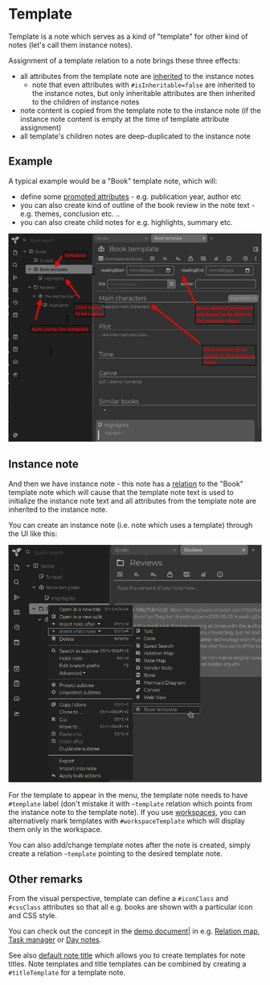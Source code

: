 # Template
Template is a note which serves as a kind of "template" for other kind of notes (let's call them instance notes).

Assignment of a template relation to a note brings these three effects:

*   all attributes from the template note are [inherited](Attribute%20inheritance.md) to the instance notes
    *   note that even attributes with `#isInheritable=false` are inherited to the instance notes, but only inheritable attributes are then inherited to the children of instance notes
*   note content is copied from the template note to the instance note (if the instance note content is empty at the time of template attribute assignment)
*   all template's children notes are deep-duplicated to the instance note

Example
-------

A typical example would be a "Book" template note, which will:

*   define some [promoted attributes](Promoted%20attributes.md) - e.g. publication year, author etc
*   you can also create kind of outline of the book review in the note text - e.g. themes, conclusion etc. ..
*   you can also create child notes for e.g. highlights, summary etc.

![](images/template.png)

Instance note
-------------

And then we have instance note - this note has a [relation](Attributes.md) to the "Book" template note which will cause that the template note text is used to initialize the instance note text and all attributes from the template note are inherited to the instance note.

You can create an instance note (i.e. note which uses a template) through the UI like this:

![](images/template-create-instance-note.)

For the template to appear in the menu, the template note needs to have `#template` label (don't mistake it with `~template` relation which points from the instance note to the template note). If you use [workspaces](Workspace.md), you can alternatively mark templates with `#workspaceTemplate` which will display them only in the workspace.

You can also add/change template notes after the note is created, simply create a relation `~template` pointing to the desired template note.

Other remarks
-------------

From the visual perspective, template can define a `#iconClass` and `#cssClass` attributes so that all e.g. books are shown with a particular icon and CSS style.

You can check out the concept in the [demo document](Document.md)| in e.g. [Relation map](Relation-map.md), [Task manager](Task-manager.md) or [Day notes](Day-notes.md).

See also [default note title](Default-note-title.md) which allows you to create templates for note titles. Note templates and title templates can be combined by creating a `#titleTemplate` for a template note.